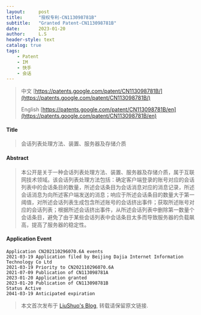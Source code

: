 ```yaml
---
layout:     post
title:      "授权专利-CN113098781B"
subtitle:   "Granted Patent-CN113098781B"
date:       2023-01-20
author:     L.S
header-style: text
catalog: true
tags:
    - Patent
    - IM
    - 快手
    - 会话
---
```

> 中文 [https://patents.google.com/patent/CN113098781B/](https://patents.google.com/patent/CN113098781B/)
>
> English [https://patents.google.com/patent/CN113098781B/en](https://patents.google.com/patent/CN113098781B/en)

#### Title
> 会话列表处理方法、装置、服务器及存储介质









#### Abstract
> 本公开是关于一种会话列表处理方法、装置、服务器及存储介质，属于互联网技术领域。该会话列表处理方法包括：确定客户端登录的账号对应的会话列表中的会话条目的数量，所述会话条目为会话消息对应的消息记录，所述会话消息为向所述客户端发送的消息；响应于所述会话条目的数量大于第一阈值，对所述会话列表生成包含所述账号的会话挤出事件；获取所述账号对应的会话列表；根据所述会话挤出事件，从所述会话列表中删除第一数量个会话条目，避免了由于某些会话列表中会话条目太多而导致服务器的负载飙高，提高了服务器的稳定性。









#### Application Event
```
Application CN202110296070.6A events 
2021-03-19 Application filed by Beijing Dajia Internet Information Technology Co Ltd
2021-03-19 Priority to CN202110296070.6A
2021-07-09 Publication of CN113098781A
2023-01-20 Application granted
2023-01-20 Publication of CN113098781B
Status Active
2041-03-19 Anticipated expiration
```
> 本文首次发布于 [LiuShuo's Blog](https://liushuo.me), 
转载请保留原文链接.
